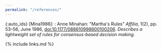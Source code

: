 ```yaml
---
permalink: "/references/"
---
```


{:auto_ids}
[Mina1986]:
:   Anne Minahan:
    "Martha's Rules"
    *Affilia*, 1(2), pp. 53–56, June 1986, <doi:10.1177/088610998600100206>.
    *Describes a lightweight set of rules for consensus-based decision making.*

{% include links.md %}
